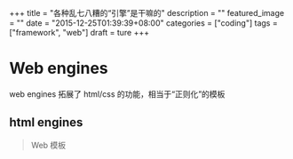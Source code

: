 +++
title = "各种乱七八糟的“引擎”是干嘛的"
description = ""
featured_image = ""
date = "2015-12-25T01:39:39+08:00"
categories = ["coding"]
tags = ["framework", "web"]
draft = ture
+++

# Web engines

web engines 拓展了 html/css 的功能，相当于“正则化”的模板

## html engines

> Web 模板
